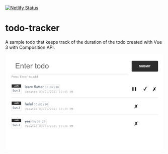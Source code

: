 [![Netlify Status](https://api.netlify.com/api/v1/badges/e9191b36-e070-4748-a5cd-f2f1f660f547/deploy-status)](https://app.netlify.com/sites/peaceful-blackwell-4a2341/deploys)

# todo-tracker

A sample todo that keeps track of the duration of the todo created with Vue 3 with Composition API.

![App](assets/app.png)
